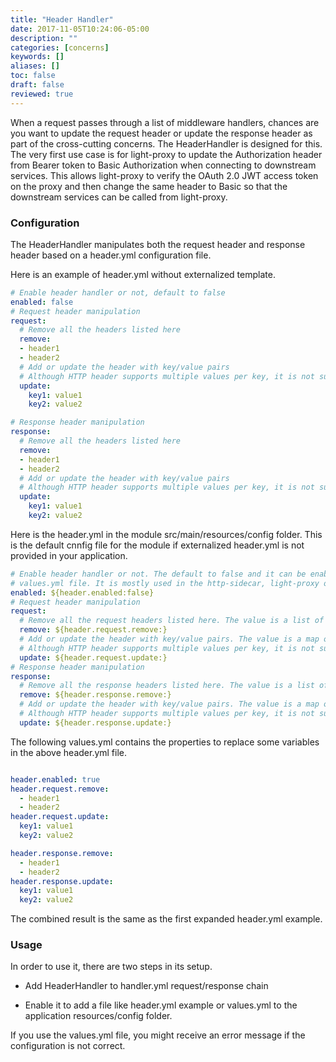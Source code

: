 ```yaml
---
title: "Header Handler"
date: 2017-11-05T10:24:06-05:00
description: ""
categories: [concerns]
keywords: []
aliases: []
toc: false
draft: false
reviewed: true
---
```


When a request passes through a list of middleware handlers, chances are you want to update the request header or update the response header as part of the cross-cutting concerns. The HeaderHandler is designed for this. The very first use case is for light-proxy to update the Authorization header from Bearer token to Basic Authorization when connecting to downstream services. This allows light-proxy to verify the OAuth 2.0 JWT access token on the proxy and then change the same header to Basic so that the downstream services can be called from light-proxy.

### Configuration

The HeaderHandler manipulates both the request header and response header based on a header.yml configuration file.

Here is an example of header.yml without externalized template. 

```yaml
# Enable header handler or not, default to false
enabled: false
# Request header manipulation
request:
  # Remove all the headers listed here
  remove:
  - header1
  - header2
  # Add or update the header with key/value pairs
  # Although HTTP header supports multiple values per key, it is not supported here.
  update:
    key1: value1
    key2: value2

# Response header manipulation
response:
  # Remove all the headers listed here
  remove:
  - header1
  - header2
  # Add or update the header with key/value pairs
  # Although HTTP header supports multiple values per key, it is not supported here.
  update:
    key1: value1
    key2: value2
```

Here is the header.yml in the module src/main/resources/config folder. This is the default cnnfig file for the module if externalized header.yml is not provided in your application. 

```yaml
# Enable header handler or not. The default to false and it can be enabled in the externalized
# values.yml file. It is mostly used in the http-sidecar, light-proxy or light-router.
enabled: ${header.enabled:false}
# Request header manipulation
request:
  # Remove all the request headers listed here. The value is a list of keys.
  remove: ${header.request.remove:}
  # Add or update the header with key/value pairs. The value is a map of key and value pairs.
  # Although HTTP header supports multiple values per key, it is not supported here.
  update: ${header.request.update:}
# Response header manipulation
response:
  # Remove all the response headers listed here. The value is a list of keys.
  remove: ${header.response.remove:}
  # Add or update the header with key/value pairs. The value is a map of key and value pairs.
  # Although HTTP header supports multiple values per key, it is not supported here.
  update: ${header.response.update:}

```

The following values.yml contains the properties to replace some variables in the above header.yml file. 

```yaml

header.enabled: true
header.request.remove:
  - header1
  - header2
header.request.update:
  key1: value1
  key2: value2

header.response.remove:
  - header1
  - header2
header.response.update:
  key1: value1
  key2: value2
```

The combined result is the same as the first expanded header.yml example. 

### Usage 

In order to use it, there are two steps in its setup.

* Add HeaderHandler to handler.yml request/response chain

* Enable it to add a file like header.yml example or values.yml to the application resources/config folder.


If you use the values.yml file, you might receive an error message if the configuration is not correct. 




